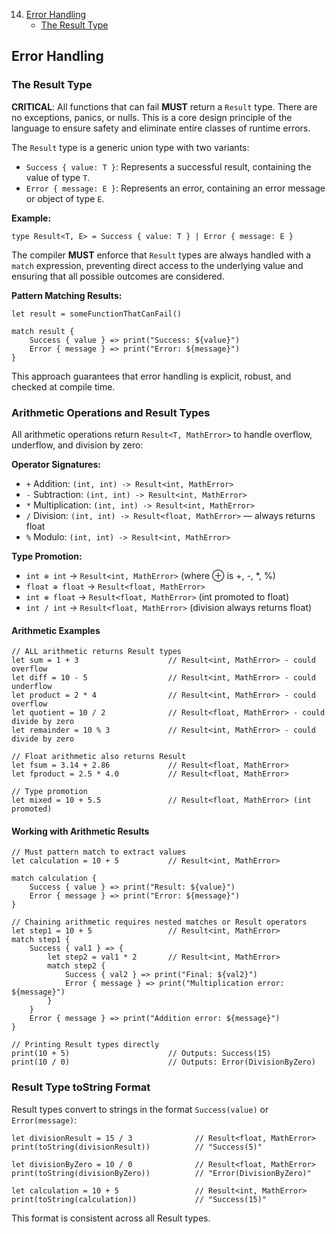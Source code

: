 14. [Error Handling](0015-ErrorHandling.md)
    - [The Result Type](#the-result-type)

## Error Handling
### The Result Type

**CRITICAL**: All functions that can fail **MUST** return a `Result` type. There are no exceptions, panics, or nulls. This is a core design principle of the language to ensure safety and eliminate entire classes of runtime errors.

The `Result` type is a generic union type with two variants:

- `Success { value: T }`: Represents a successful result, containing the value of type `T`.
- `Error { message: E }`: Represents an error, containing an error message or object of type `E`.

**Example:**
```osprey
type Result<T, E> = Success { value: T } | Error { message: E }
```

The compiler **MUST** enforce that `Result` types are always handled with a `match` expression, preventing direct access to the underlying value and ensuring that all possible outcomes are considered.

**Pattern Matching Results:**
```osprey
let result = someFunctionThatCanFail()

match result {
    Success { value } => print("Success: ${value}")
    Error { message } => print("Error: ${message}")
}
```

This approach guarantees that error handling is explicit, robust, and checked at compile time.

### Arithmetic Operations and Result Types

All arithmetic operations return `Result<T, MathError>` to handle overflow, underflow, and division by zero:

**Operator Signatures:**
- `+` Addition: `(int, int) -> Result<int, MathError>`
- `-` Subtraction: `(int, int) -> Result<int, MathError>`
- `*` Multiplication: `(int, int) -> Result<int, MathError>`
- `/` Division: `(int, int) -> Result<float, MathError>` — always returns float
- `%` Modulo: `(int, int) -> Result<int, MathError>`

**Type Promotion:**
- `int ⊕ int` → `Result<int, MathError>` (where ⊕ is +, -, *, %)
- `float ⊕ float` → `Result<float, MathError>`
- `int ⊕ float` → `Result<float, MathError>` (int promoted to float)
- `int / int` → `Result<float, MathError>` (division always returns float)

#### Arithmetic Examples

```osprey
// ALL arithmetic returns Result types
let sum = 1 + 3                    // Result<int, MathError> - could overflow
let diff = 10 - 5                  // Result<int, MathError> - could underflow
let product = 2 * 4                // Result<int, MathError> - could overflow
let quotient = 10 / 2              // Result<float, MathError> - could divide by zero
let remainder = 10 % 3             // Result<int, MathError> - could divide by zero

// Float arithmetic also returns Result
let fsum = 3.14 + 2.86             // Result<float, MathError>
let fproduct = 2.5 * 4.0           // Result<float, MathError>

// Type promotion
let mixed = 10 + 5.5               // Result<float, MathError> (int promoted)
```

#### Working with Arithmetic Results

```osprey
// Must pattern match to extract values
let calculation = 10 + 5           // Result<int, MathError>

match calculation {
    Success { value } => print("Result: ${value}")
    Error { message } => print("Error: ${message}")
}

// Chaining arithmetic requires nested matches or Result operators
let step1 = 10 + 5                 // Result<int, MathError>
match step1 {
    Success { val1 } => {
        let step2 = val1 * 2       // Result<int, MathError>
        match step2 {
            Success { val2 } => print("Final: ${val2}")
            Error { message } => print("Multiplication error: ${message}")
        }
    }
    Error { message } => print("Addition error: ${message}")
}

// Printing Result types directly
print(10 + 5)                      // Outputs: Success(15)
print(10 / 0)                      // Outputs: Error(DivisionByZero)
```

### Result Type toString Format

Result types convert to strings in the format `Success(value)` or `Error(message)`:

```osprey
let divisionResult = 15 / 3              // Result<float, MathError>
print(toString(divisionResult))          // "Success(5)"

let divisionByZero = 10 / 0              // Result<float, MathError>
print(toString(divisionByZero))          // "Error(DivisionByZero)"

let calculation = 10 + 5                 // Result<int, MathError>
print(toString(calculation))             // "Success(15)"
```

This format is consistent across all Result types.